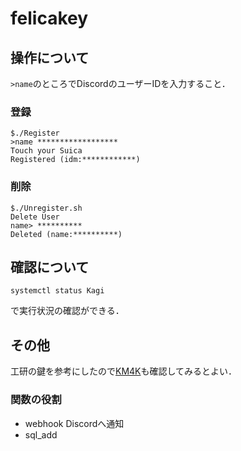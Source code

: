 # felicakey
## 操作について
`>name`のところでDiscordのユーザーIDを入力すること．
### 登録

```
$./Register
>name ******************
Touch your Suica
Registered (idm:************)
```
### 削除
```
$./Unregister.sh 
Delete User
name> **********
Deleted (name:**********)
```
## 確認について
```
systemctl status Kagi
```
で実行状況の確認ができる．
## その他
工研の鍵を参考にしたので[KM4K](https://github.com/ueckoken/KM4K "ueckoken/KM4K")も確認してみるとよい．
### 関数の役割
- webhook
  Discordへ通知
- sql_add
